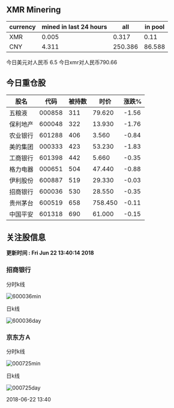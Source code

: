 ## XMR Minering

|currency|mined in last 24 hours|all|in pool|
|---|---|---|---|
|XMR|0.005|0.317|0.11|
|CNY|4.311|250.386|86.588|

今日美元对人民币 6.5	今日xmr对人民币790.66


## 今日重仓股 

|股名|代码|被持数|时价|涨跌%|
|---|---|---|---|---|
|五粮液|000858|311|79.620|-1.56|
|保利地产|600048|322|13.930|-1.76|
|农业银行|601288|406|3.560|-0.84|
|美的集团|000333|423|53.230|-1.83|
|工商银行|601398|442|5.660|-0.35|
|格力电器|000651|504|47.440|-0.88|
|伊利股份|600887|519|29.330|-0.03|
|招商银行|600036|530|28.550|-0.35|
|贵州茅台|600519|658|758.450|-0.11|
|中国平安|601318|690|61.000|-0.15|

## 关注股信息
**更新时间 : Fri Jun 22 13:40:14 2018**
### 招商银行 
分时k线

![600036min](http://image.sinajs.cn/newchart/min/n/sh600036.gif)

日k线

![600036day](http://image.sinajs.cn/newchart/daily/n/sh600036.gif)

### 京东方Ａ 
分时k线

![000725min](http://image.sinajs.cn/newchart/min/n/sz000725.gif)

日k线

![000725day](http://image.sinajs.cn/newchart/daily/n/sz000725.gif)

2018-06-22 13:40